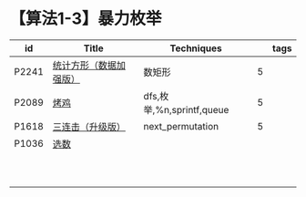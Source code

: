 # 【算法1-3】暴力枚举

| id    | Title                                                        | Techniques                |      | tags |
| ----- | ------------------------------------------------------------ | ------------------------- | ---- | ---- |
| P2241 | [统计方形（数据加强版）](https://www.luogu.com.cn/problem/P2241) | 数矩形                    | 5    |      |
| P2089 | [烤鸡](https://www.luogu.com.cn/problem/P2089)               | dfs,枚举,%n,sprintf,queue | 5    |      |
| P1618 | [三连击（升级版）](https://www.luogu.com.cn/problem/P1618)   | next_permutation          | 5    |      |
| P1036 | [选数](https://www.luogu.com.cn/problem/P1036)               |                           |      |      |
|       |                                                              |                           |      |      |
|       |                                                              |                           |      |      |
|       |                                                              |                           |      |      |
|       |                                                              |                           |      |      |
|       |                                                              |                           |      |      |
|       |                                                              |                           |      |      |
|       |                                                              |                           |      |      |
|       |                                                              |                           |      |      |
|       |                                                              |                           |      |      |
|       |                                                              |                           |      |      |

